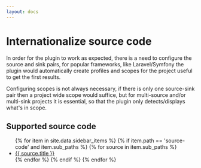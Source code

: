 ```yaml
---
layout: docs
---
```


# Internationalize source code

In order for the plugin to work as expected, there is a need to configure the source and sink pairs, for popular frameworks, like
Laravel/Symfony the plugin would automatically create profiles and scopes for the project useful to get the first results.

Configuring scopes is not always necessary, if there is only one source-sink pair then a project wide scope would suffice, 
but for multi-source and/or multi-sink projects it is essential, so that the plugin only detects/displays what's in scope.

## Supported source code

<ul>
{% for item in site.data.sidebar_items %}
    {% if item.path == 'source-code' and item.sub_paths %}
        {% for source in item.sub_paths %}
            <li>
                <a href="{{ source.path | global_asset_url }}.html">{{ source.title }}</a>
            </li>
        {% endfor %}
    {% endif %}
{% endfor %}
</ul>